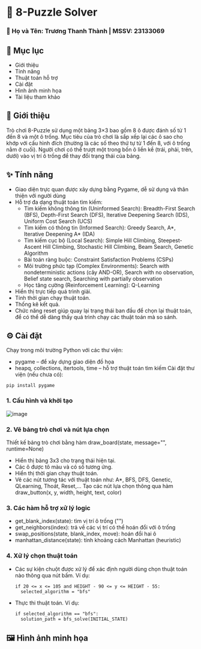 # 🧩 8-Puzzle Solver
### 📝 Họ và Tên: Trương Thanh Thành | MSSV: 23133069  

## 📌 Mục lục
- Giới thiệu  
- Tính năng  
- Thuật toán hỗ trợ  
- Cài đặt  
- Hình ảnh minh họa  
- Tài liệu tham khảo

## 📖 Giới thiệu
Trò chơi 8-Puzzle sử dụng một bảng 3×3 bao gồm 8 ô được đánh số từ 1 đến 8 và một ô trống.
Mục tiêu của trò chơi là sắp xếp lại các ô sao cho khớp với cấu hình đích (thường là các số theo thứ tự từ 1 đến 8, với ô trống nằm ở cuối).
Người chơi có thể trượt một trong bốn ô liền kề (trái, phải, trên, dưới) vào vị trí ô trống để thay đổi trạng thái của bảng.

## ✨ Tính năng
- Giao diện trực quan được xây dựng bằng Pygame, dễ sử dụng và thân thiện với người dùng
- Hỗ trợ đa dạng thuật toán tìm kiếm:
  + Tìm kiếm không thông tin (Uninformed Search): Breadth-First Search (BFS), Depth-First Search (DFS), Iterative Deepening Search (IDS), Uniform Cost Search (UCS)
  + Tìm kiếm có thông tin (Informed Search): Greedy Search, A*, Iterative Deepening A* (IDA)
  + Tìm kiếm cục bộ (Local Search): Simple Hill Climbing, Steepest-Ascent Hill Climbing, Stochastic Hill Climbing, Beam Search, Genetic Algorithm
  + Bài toán ràng buộc: Constraint Satisfaction Problems (CSPs)
  + Môi trường phức tạp (Complex Environments): Search with nondeterministic actions (cây AND-OR), Search with no observation, Belief state search, Searching with partially observation
  + Học tăng cường (Reinforcement Learning): Q-Learning
- Hiển thị trực tiếp quá trình giải.
- Tính thời gian chạy thuật toán.
- Thống kê kết quả.
- Chức năng reset giúp quay lại trạng thái ban đầu để chọn lại thuật toán, để có thể dễ dàng thấy quá trình chạy các thuật toán mà so sánh.

## ⚙️ Cài đặt
Chạy trong môi trường Python với các thư viện:
- pygame – để xây dựng giao diện đồ họa
- heapq, collections, itertools, time – hỗ trợ thuật toán tìm kiếm
Cài đặt thư viện (nếu chưa có):
<pre><code>pip install pygame </code></pre>

### 1. Cấu hình và khởi tạo  
![image](https://github.com/user-attachments/assets/f6d7f73b-b1a9-476e-93e9-7a2fbaed8b4d)
### 2. Vẽ bảng trò chơi và nút lựa chọn
Thiết kế bảng trò chơi bằng hàm draw_board(state, message="", runtime=None)
- Hiển thị bảng 3x3 cho trạng thái hiện tại.
- Các ô được tô màu và có số tương ứng.
- Hiển thị thời gian chạy thuật toán.
- Vẽ các nút tương tác với thuật toán như: A*, BFS, DFS, Genetic, QLearning, Thoát, Reset,...
Tạo các nút lựa chọn thông qua hàm draw_button(x, y, width, height, text, color)
### 3. Các hàm hỗ trợ xử lý logic
- get_blank_index(state): tìm vị trí ô trống ("")
- get_neighbors(index): trả về các vị trí có thể hoán đổi với ô trống
- swap_positions(state, blank_index, move): hoán đổi hai ô
- manhattan_distance(state): tính khoảng cách Manhattan (heuristic)
### 4. Xử lý chọn thuật toán
- Các sự kiện chuột được xử lý để xác định người dùng chọn thuật toán nào thông qua nút bấm. Ví dụ:
  <pre><code>if 20 <= x <= 105 and HEIGHT - 90 <= y <= HEIGHT - 55:
    selected_algorithm = "bfs" </code></pre>
- Thực thi thuật toán. Ví dụ:
  <pre><code>if selected_algorithm == "bfs":
    solution_path = bfs_solve(INITIAL_STATE) </code></pre>
    
## 🖼️ Hình ảnh minh họa 




